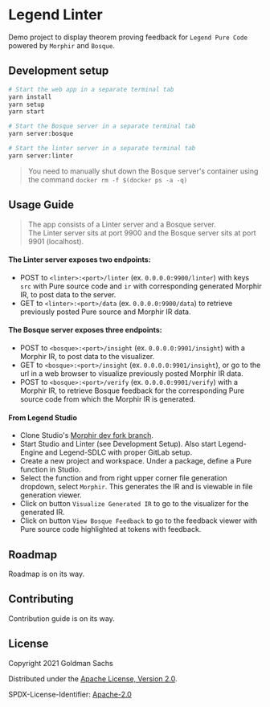 # Legend Linter

Demo project to display theorem proving feedback for `Legend Pure Code` powered by `Morphir` and `Bosque`. 

## Development setup

```sh
# Start the web app in a separate terminal tab
yarn install
yarn setup
yarn start

# Start the Bosque server in a separate terminal tab
yarn server:bosque

# Start the linter server in a separate terminal tab
yarn server:linter
```

> You need to manually shut down the Bosque server's container using the command
> `docker rm -f $(docker ps -a -q)`

## Usage Guide

> The app consists of a Linter server and a Bosque server. \
> The Linter server sits at port 9900 and the Bosque server sits at port 9901 (localhost).

#### The Linter server exposes two endpoints:

- POST to `<linter>:<port>/linter` (ex. `0.0.0.0:9900/linter`) with keys `src` with Pure source code and `ir` with corresponding generated Morphir IR, to post data to the server.
- GET to `<linter>:<port>/data` (ex. `0.0.0.0:9900/data`) to retrieve previously posted Pure source and Morphir IR data.

#### The Bosque server exposes three endpoints:

- POST to `<bosque>:<port>/insight` (ex. `0.0.0.0:9901/insight`) with a Morphir IR, to post data to the visualizer. 
- GET to `<bosque>:<port>/insight` (ex. `0.0.0.0:9901/insight`), or go to the url in a web browser to visualize previously posted Morphir IR data.
- POST to `<bosque>:<port>/verify` (ex. `0.0.0.0:9901/verify`) with a Morphir IR, to retrieve Bosque feedback for the corresponding Pure source code from which the Morphir IR is generated.

#### From Legend Studio

- Clone Studio's [Morphir dev fork branch](https://github.com/CptTeddy/legend-studio/tree/morphir).
- Start Studio and Linter (see Development Setup). Also start Legend-Engine and Legend-SDLC with proper GitLab setup.
- Create a new project and workspace. Under a package, define a Pure function in Studio.
- Select the function and from right upper corner file generation dropdown, select `Morphir`. This generates the IR and is viewable in file generation viewer.
- Click on button `Visualize Generated IR` to go to the visualizer for the generated IR.
- Click on button `View Bosque Feedback` to go to the feedback viewer with Pure source code highlighted at tokens with feedback.

## Roadmap

Roadmap is on its way.

## Contributing

Contribution guide is on its way.

## License

Copyright 2021 Goldman Sachs

Distributed under the [Apache License, Version 2.0](http://www.apache.org/licenses/LICENSE-2.0).

SPDX-License-Identifier: [Apache-2.0](https://spdx.org/licenses/Apache-2.0)
